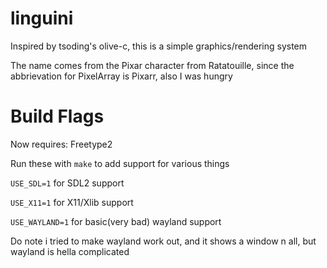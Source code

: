 # linguini

Inspired by tsoding's olive-c, this is a simple graphics/rendering system

The name comes from the Pixar character from Ratatouille, since the abbrievation for PixelArray is Pixarr, also I was hungry

# Build Flags

Now requires: Freetype2

Run these with `make` to add support for various things

`USE_SDL=1` for SDL2 support

`USE_X11=1` for X11/Xlib support

`USE_WAYLAND=1` for basic(very bad) wayland support

Do note i tried to make wayland work out, and it shows a window n all, but wayland is hella complicated
